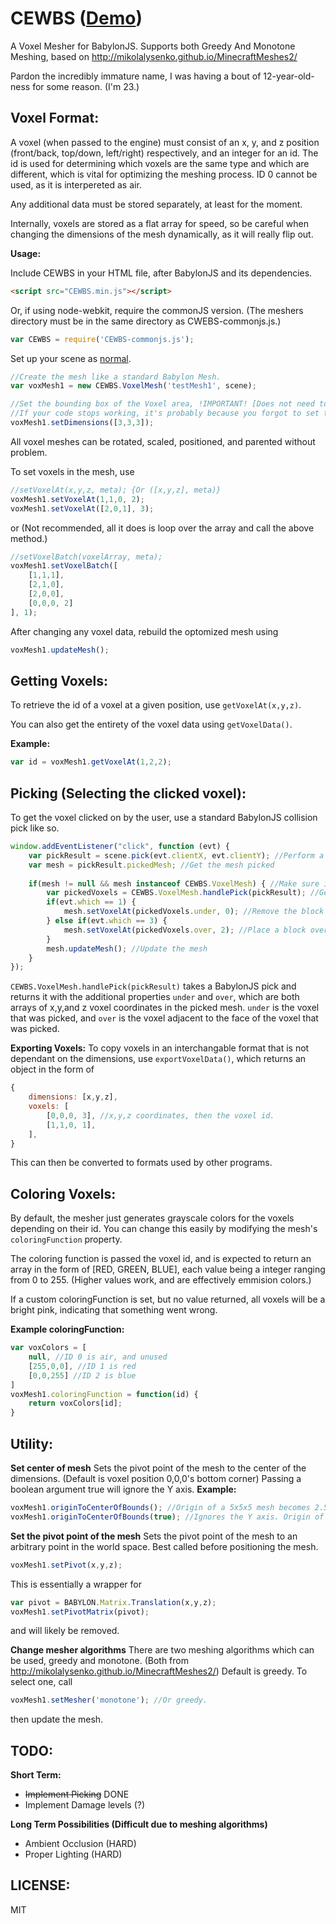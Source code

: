 CEWBS ([Demo](http://triblade9.wc.lt/CEWBS/index.html))
=====

A Voxel Mesher for BabylonJS. Supports both Greedy And Monotone Meshing, based on http://mikolalysenko.github.io/MinecraftMeshes2/

Pardon the incredibly immature name, I was having a bout of 12-year-old-ness for some reason. (I'm 23.)

Voxel Format:
---
A voxel (when passed to the engine) must consist of an x, y, and z position (front/back, top/down, left/right) respectively, and an integer for an id. The id is used for determining which voxels are the same type and which are different, which is vital for optimizing the meshing process. ID 0 cannot be used, as it is interpereted as air.

Any additional data must be stored separately, at least for the moment.

Internally, voxels are stored as a flat array for speed, so be careful when changing the dimensions of the mesh dynamically, as it will really flip out.

**Usage:**

Include CEWBS in your HTML file, after BabylonJS and its dependencies.
```html
<script src="CEWBS.min.js"></script>
```
Or, if using node-webkit, require the commonJS version. (The meshers directory must be in the same directory as CWEBS-commonjs.js.)
```javascript
var CEWBS = require('CEWBS-commonjs.js');
```

Set up your scene as [normal](https://github.com/BabylonJS/Babylon.js/wiki/01---Basic-scene).
```javascript
//Create the mesh like a standard Babylon Mesh.
var voxMesh1 = new CEWBS.VoxelMesh('testMesh1', scene);

//Set the bounding box of the Voxel area, !IMPORTANT! [Does not need to be cubic, can be rectangular]
//If your code stops working, it's probably because you forgot to set the dimensions before anything else.
voxMesh1.setDimensions([3,3,3]);
```
All voxel meshes can be rotated, scaled, positioned, and parented without problem.

To set voxels in the mesh, use
```javascript
//setVoxelAt(x,y,z, meta); {Or ([x,y,z], meta)}
voxMesh1.setVoxelAt(1,1,0, 2);
voxMesh1.setVoxelAt([2,0,1], 3);
```
or (Not recommended, all it does is loop over the array and call the above method.)
```javascript
//setVoxelBatch(voxelArray, meta);
voxMesh1.setVoxelBatch([
	[1,1,1],
	[2,1,0],
	[2,0,0],
	[0,0,0, 2]
], 1);
```
After changing any voxel data, rebuild the optomized mesh using
```javascript
voxMesh1.updateMesh();
```

Getting Voxels:
---
To retrieve the id of a voxel at a given position, use `getVoxelAt(x,y,z)`.

You can also get the entirety of the voxel data using `getVoxelData()`.

**Example:**

```javascript
var id = voxMesh1.getVoxelAt(1,2,2);
```

Picking (Selecting the clicked voxel):
---
To get the voxel clicked on by the user, use a standard BabylonJS collision pick like so.

```javascript
window.addEventListener("click", function (evt) {
	var pickResult = scene.pick(evt.clientX, evt.clientY); //Perform a BabylonJS pick
	var mesh = pickResult.pickedMesh; //Get the mesh picked
	
	if(mesh != null && mesh instanceof CEWBS.VoxelMesh) { //Make sure it's a CEWBS voxelmesh
		var pickedVoxels = CEWBS.VoxelMesh.handlePick(pickResult); //Get the picked voxels object, which wraps pickResult
		if(evt.which == 1) {
			mesh.setVoxelAt(pickedVoxels.under, 0); //Remove the block that is pointed at.
		} else if(evt.which == 3) {
			mesh.setVoxelAt(pickedVoxels.over, 2); //Place a block over the one that is pointed at.
		}
		mesh.updateMesh(); //Update the mesh
	}
});
```
`CEWBS.VoxelMesh.handlePick(pickResult)` takes a BabylonJS pick and returns it with the additional properties
`under` and `over`, which are both arrays of x,y,and z voxel coordinates in the picked mesh.
`under` is the voxel that was picked, and `over` is the voxel adjacent to the face of the voxel that was picked.

**Exporting Voxels:**
To copy voxels in an interchangable format that is not dependant on the dimensions, use `exportVoxelData()`, which
returns an object in the form of

```javascript
{
	dimensions: [x,y,z],
	voxels: [
		[0,0,0, 3], //x,y,z coordinates, then the voxel id.
		[1,1,0, 1],
	],
}
```

This can then be converted to formats used by other programs.

Coloring Voxels:
---
By default, the mesher just generates grayscale colors for the voxels depending on their id. You can change this easily by modifying the mesh's `coloringFunction` property.

The coloring function is passed the voxel id, and is expected to return an array in the form of [RED, GREEN, BLUE], each value being a integer ranging from 0 to 255. (Higher values work, and are effectively emmision colors.)

If a custom coloringFunction is set, but no value returned, all voxels will be a bright pink, indicating that something went wrong.

**Example coloringFunction:**
```javascript
var voxColors = [
	null, //ID 0 is air, and unused
	[255,0,0], //ID 1 is red
	[0,0,255] //ID 2 is blue
]
voxMesh1.coloringFunction = function(id) {
	return voxColors[id];
}
```

Utility:
---

**Set center of mesh**
Sets the pivot point of the mesh to the center of the dimensions. (Default is voxel position 0,0,0's bottom corner)
Passing a boolean argument true will ignore the Y axis.
**Example:**

```javascript
voxMesh1.originToCenterOfBounds(); //Origin of a 5x5x5 mesh becomes 2.5,2.5,2.5
voxMesh1.originToCenterOfBounds(true); //Ignores the Y axis. Origin of a 5x5x5 mesh becomes 2.5,0,2.5
```

**Set the pivot point of the mesh**
Sets the pivot point of the mesh to an arbitrary point in the world space. Best called before positioning the mesh.

```javascript
voxMesh1.setPivot(x,y,z);
```

This is essentially a wrapper for

```javascript
var pivot = BABYLON.Matrix.Translation(x,y,z);
voxMesh1.setPivotMatrix(pivot);
```

and will likely be removed.

**Change mesher algorithms**
There are two meshing algorithms which can be used, greedy and monotone. (Both from http://mikolalysenko.github.io/MinecraftMeshes2/)
Default is greedy. To select one, call

```javascript
voxMesh1.setMesher('monotone'); //Or greedy.
```

then update the mesh.

TODO:
---
**Short Term:**
* ~~Implement Picking~~ DONE
* Implement Damage levels (?)

**Long Term Possibilities (Difficult due to meshing algorithms)**
* Ambient Occlusion (HARD)
* Proper Lighting (HARD)

LICENSE:
---
MIT
